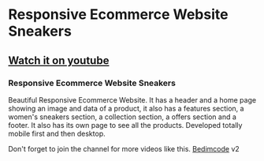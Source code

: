 # Responsive Ecommerce Website Sneakers
## [Watch it on youtube](https://youtu.be/-EM4uVJm9qo)
### Responsive Ecommerce Website Sneakers
Beautiful Responsive Ecommerce Website. 
It has a header and a home page showing an image and data of a product, 
it also has a features section, a women's sneakers section, a collection section, 
a offers section and a footer. It also has its own page to see all the products. 
Developed totally mobile first and then desktop.

Don't forget to join the channel for more videos like this.
[Bedimcode](https://www.youtube.com/c/Bedimcode)
v2
